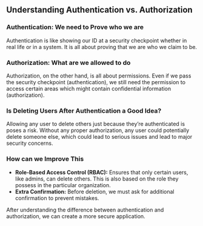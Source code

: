 ## Understanding Authentication vs. Authorization

### Authentication: We need to Prove who we are
Authentication is like showing our ID at a security checkpoint whether in real life or in a system. It is all about proving that we are who we claim to be.

### Authorization: What are we allowed to do
Authorization, on the other hand, is all about permissions. Even if we pass the security checkpoint (authentication), we still need the permission to access certain areas which might contain confidential information (authorization).

### Is Deleting Users After Authentication a Good Idea?
Allowing any user to delete others just because they’re authenticated is poses a risk. Without any proper authorization, any user could potentially delete someone else, which could lead to serious issues and lead to major security concerns.

### How can we Improve This
- **Role-Based Access Control (RBAC):** Ensures that only certain users, like admins, can delete others. This is also based on the role they possess in the particular organization.
- **Extra Confirmation:** Before deletion, we must ask for additional confirmation to prevent mistakes.

After understanding the difference between authentication and authorization, we can create a more secure application.
